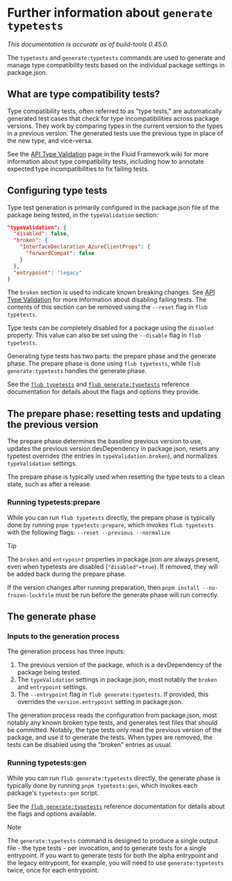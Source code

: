 # Further information about `generate typetests`

_This documentation is accurate as of build-tools 0.45.0._

The `typetests` and `generate:typetests` commands are used to generate and manage type compatibility tests based on the
individual package settings in package.json.

## What are type compatibility tests?

Type compatibility tests, often referred to as "type tests," are automatically generated test cases that check for type
incompatibilities across package versions. They work by comparing types in the current version to the types in a
previous version. The generated tests use the previous type in place of the new type, and vice-versa.

See the [API Type Validation][] page in the Fluid Framework wiki for more information about type compatibility tests,
including how to annotate expected type incompatibilities to fix failing tests.

## Configuring type tests

Type test generation is primarily configured in the package.json file of the package being tested, in the
`typeValidation` section:

```json
"typeValidation": {
  "disabled": false,
  "broken": {
    "InterfaceDeclaration_AzureClientProps": {
      "forwardCompat": false
    }
  },
  "entrypoint": "legacy"
}
```

The `broken` section is used to indicate known breaking changes. See [API Type Validation][] for more information about
disabling failing tests. The contents of this section can be removed using the `--reset` flag in `flub typetests`.

Type tests can be completely disabled for a package using the `disabled` property. This value can also be set using the
`--disable` flag in `flub typetests`.

Generating type tests has two parts: the prepare phase and the generate phase. The prepare phase is done using
`flub typetests`, while `flub generate:typetests` handles the generate phase.

See the [`flub typetests`](./typetests.md) and [`flub generate:typetests`](./generate.md#flub-generate-typetests)
reference documentation for details about the flags and options they provide.

[api type validation]: https://github.com/microsoft/FluidFramework/wiki/API-Type-Validation

## The prepare phase: resetting tests and updating the previous version

The prepare phase determines the baseline previous version to use, updates the previous version devDependency in
package.json, resets any typetest overrides (the entries in `typeValidation.broken`), and normalizes `typeValidation`
settings.

The prepare phase is typically used when resetting the type tests to a clean state, such as after a release.

### Running typetests:prepare

While you can run `flub typetests` directly, the prepare phase is typically done by running `pnpm typetests:prepare`,
which invokes `flub typetests` with the following flags: `--reset --previous --normalize`

> [!TIP]
> The `broken` and `entrypoint` properties in package.json are always present, even when typetests are disabled
> (`"disabled"=true`). If removed, they will be added back during the prepare phase.

If the version changes after running preparation, then `pnpm install --no-frozen-lockfile` must be run
before the generate phase will run correctly.

## The generate phase

### Inputs to the generation process

The generation process has three inputs:

1. The previous version of the package, which is a devDependency of the package being tested.
2. The `typeValidation` settings in package.json, most notably the `broken` and `entrypoint` settings.
3. The `--entrypoint` flag in `flub generate:typetests`. If provided, this overrides the `version.entrypoint` setting in
   package.json.

The generation process reads the configuration from package.json, most notably any known broken type tests, and
generates test files that should be committed. Notably, the type tests only read the previous version of the package,
and use it to generate the tests. When types are removed, the tests can be disabled using the "broken" entries as usual.

### Running typetests:gen

While you can run `flub generate:typetests` directly, the generate phase is typically done by running `pnpm typetests:gen`,
which invokes each package's `typetests:gen` script.

See the [`flub generate:typetests`](./generate.md#flub-generate-typetests) reference documentation for
details about the flags and options available.

> [!NOTE]
> The `generate:typetests` command is designed to produce a single output file - the type tests - per invocation, and to
> generate tests for a single entrypoint. If you want to generate tests for both the alpha entrypoint and the legacy
> entrypoint, for example, you will need to use `generate:typetests` twice, once for each entrypoint.

